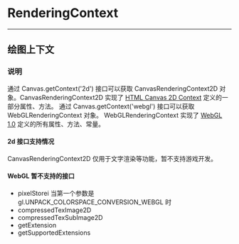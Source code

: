 # RenderingContext
---
## 绘图上下文

### 说明
通过 Canvas.getContext('2d') 接口可以获取 CanvasRenderingContext2D 对象。CanvasRenderingContext2D 实现了 [HTML Canvas 2D Context](https://developer.mozilla.org/zh-CN/docs/Web/API/CanvasRenderingContext2D) 定义的一部分属性、方法。
通过 Canvas.getContext('webgl') 接口可以获取 WebGLRenderingContext 对象。 WebGLRenderingContext 实现了 [WebGL 1.0](https://developer.mozilla.org/zh-CN/docs/Web/API/WebGLRenderingContext) 定义的所有属性、方法、常量。

#### 2d 接口支持情况
CanvasRenderingContext2D 仅用于文字渲染等功能，暂不支持游戏开发。

#### WebGL 暂不支持的接口
* pixelStorei 当第一个参数是 gl.UNPACK_COLORSPACE_CONVERSION_WEBGL 时
* compressedTexImage2D
* compressedTexSubImage2D
* getExtension
* getSupportedExtensions
    







